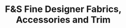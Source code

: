 ---
title: "F&S Fine Designer Fabrics, Accessories and Trim"
url: /los-angeles/fands-fine-designer-fabrics-accessories-and-trim/
shop: fabric
---